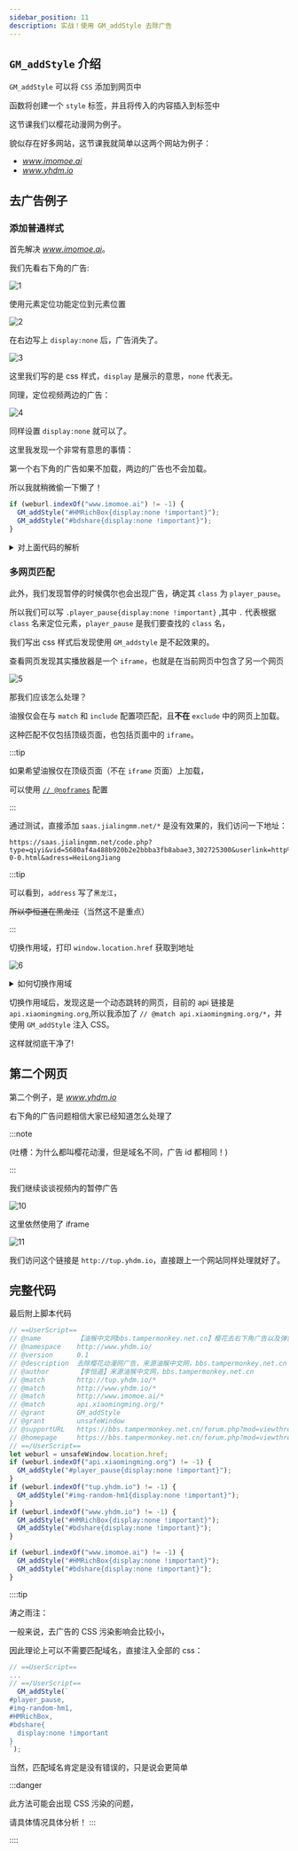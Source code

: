 ```yaml
---
sidebar_position: 11
description: 实战！使用 GM_addStyle 去除广告
---
```


## `GM_addStyle` 介绍

`GM_addStyle` 可以将 `CSS` 添加到网页中

函数将创建一个 `style` 标签，并且将传入的内容插入到标签中

这节课我们以樱花动漫网为例子。

貌似存在好多网站，这节课我就简单以这两个网站为例子：

- [$www.imomoe.ai$](http://www.imomoe.ai)
- [$www.yhdm.io$](http://www.yhdm.io/)

## 去广告例子

### 添加普通样式
首先解决 [$www.imomoe.ai$](http://www.imomoe.ai)。

我们先看右下角的广告:

![1](./img/10/1.png)

使用元素定位功能定位到元素位置

![2](./img/10/2.png)

在右边写上 `display:none` 后，广告消失了。

![3](./img/10/3.png)

这里我们写的是 css 样式，`display` 是展示的意思，`none` 代表无。

同理，定位视频两边的广告：

![4](./img/10/4.png)

同样设置 `display:none` 就可以了。

这里我发现一个非常有意思的事情：

第一个右下角的广告如果不加载，两边的广告也不会加载。

所以我就稍微偷一下懒了！

```js
if (weburl.indexOf("www.imomoe.ai") != -1) {
  GM_addStyle("#HMRichBox{display:none !important}");
  GM_addStyle("#bdshare{display:none !important}");
}
```
<details>
<summary>对上面代码的解析</summary>

`bdshare` 是分享按钮，我觉得没什么用，就也给去掉了。

`#HMRichBox` 是 css 中 `ID 选择器`的语法，其中，`#` 表示这是一个 id 元素，`HMRichBox` 是这个 id 的值。

我们用一个大括号包含我们想写的内容，之间每一个规则都用 `;` 来分割。

这次只有一个规则，所以也可不加，直接写上 `display:none` 就好了

:::tip `!important` 是什么意思呢？

原网页就有 `display:xxxx`，不同的 css 规则具有不同的高低等级，`important` 通常可以提高到最高等级

这里为了防止原网页的覆盖，所以加上了 `important`

:::
</details>

### 多网页匹配

此外，我们发现暂停的时候偶尔也会出现广告，确定其 `class` 为 `player_pause`。

所以我们可以写 `.player_pause{display:none !important}` ,其中 `.` 代表根据 `class` 名来定位元素，`player_pause` 是我们要查找的 `class` 名，

我们写出 css 样式后发现使用 `GM_addstyle` 是不起效果的。

查看网页发现其实播放器是一个 `iframe`，也就是在当前网页中包含了另一个网页

![5](./img/10/5.png)

那我们应该怎么处理？

油猴仅会在与 `match` 和 `include` 配置项匹配，且**不在** `exclude` 中的网页上加载。

这种匹配不仅包括顶级页面，也包括页面中的 `iframe`。

:::tip

如果希望油猴仅在顶级页面（不在 `iframe` 页面）上加载，

可以使用 [`// @noframes`](https://www.tampermonkey.net/documentation.php#meta:noframes) 配置

:::

通过测试，直接添加 `saas.jialingmm.net/*` 是没有效果的，我们访问一下地址：

```
https://saas.jialingmm.net/code.php?type=qiyi&vid=5680af4a488b920b2e2bbba3fb8abae3,302725300&userlink=http%3A%2F%2Fwww.imomoe.ai%2Fplayer%2F209-0-0.html&adress=HeiLongJiang
```

:::tip

可以看到，`address` 写了`黑龙江`，

~~所以李恒道在黑龙江~~（当然这不是重点）

:::


切换作用域，打印 `window.location.href` 获取到地址

![6](./img/10/6.png)

<details>
<summary>
如何切换作用域
</summary>

|浏览器|示意图|
|--|--|
|火狐|![7](./img/10/7.png)|
|谷歌|![8](./img/10/8.png)|
:::tip

也可以通过点击 iframe 切换当前作用域

![9](./img/10/9.png)
:::


</details>

切换作用域后，发现这是一个动态跳转的网页，目前的 api 链接是 `api.xiaomingming.org`,所以我添加了 `// @match api.xiaomingming.org/*`，并使用 `GM_addStyle` 注入 CSS。

这样就彻底干净了!

## 第二个网页

第二个例子，是 [$www.yhdm.io$](http://www.yhdm.io)

右下角的广告问题相信大家已经知道怎么处理了

:::note

(吐槽：为什么都叫樱花动漫，但是域名不同，广告 id 都相同！)

:::

我们继续谈谈视频内的暂停广告

![10](./img/10/10.png)

这里依然使用了 iframe

![11](./img/10/11.png)

我们访问这个链接是 `http://tup.yhdm.io`，直接跟上一个网站同样处理就好了。

## 完整代码

最后附上脚本代码

```js
// ==UserScript==
// @name         【油猴中文网bbs.tampermonkey.net.cn】樱花去右下角广告以及弹窗
// @namespace    http://www.yhdm.io/
// @version      0.1
// @description  去除樱花动漫网广告，来源油猴中文网，bbs.tampermonkey.net.cn
// @author       【李恒道】来源油猴中文网，bbs.tampermonkey.net.cn
// @match        http://tup.yhdm.io/*
// @match        http://www.yhdm.io/*
// @match        http://www.imomoe.ai/*
// @match        api.xiaomingming.org/*
// @grant        GM_addStyle
// @grant        unsafeWindow
// @supportURL   https://bbs.tampermonkey.net.cn/forum.php?mod=viewthread&tid=270
// @homepage     https://bbs.tampermonkey.net.cn/forum.php?mod=viewthread&tid=270
// ==/UserScript==
let weburl = unsafeWindow.location.href;
if (weburl.indexOf("api.xiaomingming.org") != -1) {
  GM_addStyle("#player_pause{display:none !important}");
}
if (weburl.indexOf("tup.yhdm.io") != -1) {
  GM_addStyle("#img-random-hm1{display:none !important}");
}
if (weburl.indexOf("www.yhdm.io") != -1) {
  GM_addStyle("#HMRichBox{display:none !important}");
  GM_addStyle("#bdshare{display:none !important}");
}

if (weburl.indexOf("www.imomoe.ai") != -1) {
  GM_addStyle("#HMRichBox{display:none !important}");
  GM_addStyle("#bdshare{display:none !important}");
}
```
::::tip

涛之雨注：

一般来说，去广告的 CSS 污染影响会比较小，

因此理论上可以不需要匹配域名，直接注入全部的 css：

```js
// ==UserScript==
...
// ==/UserScript==
  GM_addStyle(`
#player_pause,
#img-random-hm1,
#HMRichBox,
#bdshare{
  display:none !important
}
`);
```

当然，匹配域名肯定是没有错误的，只是说会更简单

:::danger

此方法可能会出现 CSS 污染的问题，

请具体情况具体分析！
:::

::::